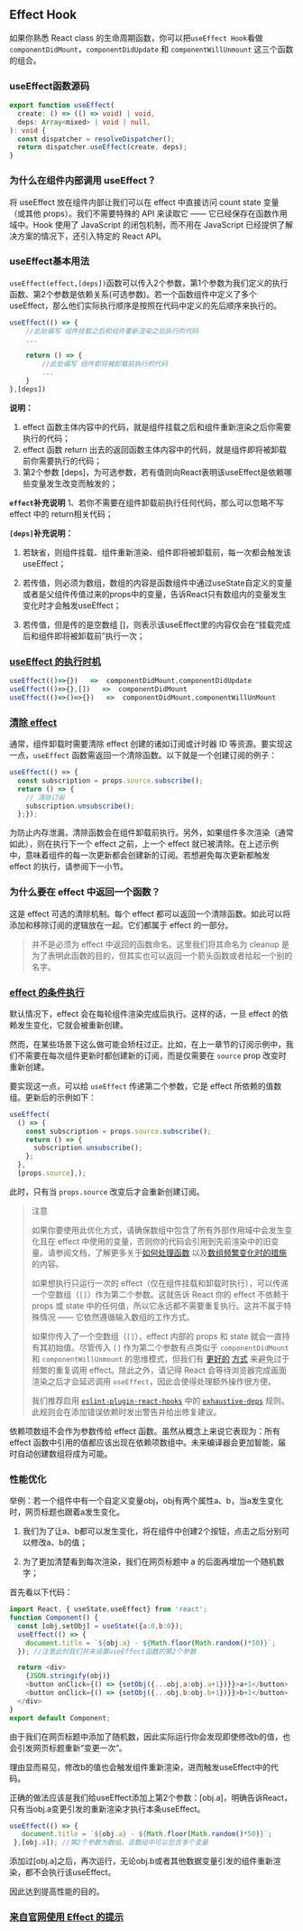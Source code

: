 ## Effect Hook

如果你熟悉 React class 的生命周期函数，你可以把` useEffect Hook `看做 `componentDidMount`，`componentDidUpdate` 和 `componentWillUnmount` 这三个函数的组合。

### useEffect函数源码

```ts
export function useEffect(
  create: () => (() => void) | void,
  deps: Array<mixed> | void | null,
): void {
  const dispatcher = resolveDispatcher();
  return dispatcher.useEffect(create, deps);
}
```

### 为什么在组件内部调用 useEffect？

将 useEffect 放在组件内部让我们可以在 effect 中直接访问 count state 变量（或其他 props）。我们不需要特殊的 API 来读取它 —— 它已经保存在函数作用域中。Hook 使用了 JavaScript 的闭包机制，而不用在 JavaScript 已经提供了解决方案的情况下，还引入特定的 React API。

### useEffect基本用法

`useEffect(effect,[deps])`函数可以传入2个参数，第1个参数为我们定义的执行函数、第2个参数是依赖关系(可选参数)。若一个函数组件中定义了多个useEffect，那么他们实际执行顺序是按照在代码中定义的先后顺序来执行的。

```js
useEffect(() => {
    //此处编写 组件挂载之后和组件重新渲染之后执行的代码
    ...

    return () => {
        //此处编写 组件即将被卸载前执行的代码
        ...
    }
},[deps])
```

**说明：**

1. effect 函数主体内容中的代码，就是组件挂载之后和组件重新渲染之后你需要执行的代码；
2. effect 函数 return 出去的返回函数主体内容中的代码，就是组件即将被卸载前你需要执行的代码；
3. 第2个参数 [deps]，为可选参数，若有值则向React表明该useEffect是依赖哪些变量发生改变而触发的；

**`effect`补充说明**
1、若你不需要在组件卸载前执行任何代码，那么可以忽略不写 effect 中的 return相关代码；

**`[deps]`补充说明：**

1. 若缺省，则组件挂载、组件重新渲染、组件即将被卸载前，每一次都会触发该useEffect；

2. 若传值，则必须为数组，数组的内容是函数组件中通过useState自定义的变量或者是父组件传值过来的props中的变量，告诉React只有数组内的变量发生变化时才会触发useEffect；

3. 若传值，但是传的是空数组 []，则表示该useEffect里的内容仅会在“挂载完成后和组件即将被卸载前”执行一次；

### [useEffect 的执行时机](https://react.docschina.org/docs/hooks-reference.html#timing-of-effects)

```js
useEffect(()=>{})   =>  componentDidMount,componentDidUpdate
useEffect(()=>{},[])   =>  componentDidMount
useEffect(()=>()=>{})   =>  componentDidMount,componentWillUnMount
```

### [清除 effect](https://react.docschina.org/docs/hooks-reference.html#cleaning-up-an-effect)

通常，组件卸载时需要清除 effect 创建的诸如订阅或计时器 ID 等资源。要实现这一点，`useEffect` 函数需返回一个清除函数。以下就是一个创建订阅的例子：

```js
useEffect(() => {
  const subscription = props.source.subscribe();
  return () => {
    // 清除订阅
    subscription.unsubscribe();
  };});
```

为防止内存泄漏，清除函数会在组件卸载前执行。另外，如果组件多次渲染（通常如此），则在执行下一个 effect 之前，上一个 effect 就已被清除。在上述示例中，意味着组件的每一次更新都会创建新的订阅。若想避免每次更新都触发 effect 的执行，请参阅下一小节。

### 为什么要在 effect 中返回一个函数？

这是 effect 可选的清除机制。每个 effect 都可以返回一个清除函数。如此可以将添加和移除订阅的逻辑放在一起。它们都属于 effect 的一部分。

> 并不是必须为 effect 中返回的函数命名。这里我们将其命名为 cleanup 是为了表明此函数的目的，但其实也可以返回一个箭头函数或者给起一个别的名字。

### [effect 的条件执行](https://react.docschina.org/docs/hooks-reference.html#conditionally-firing-an-effect)

默认情况下，effect 会在每轮组件渲染完成后执行。这样的话，一旦 effect 的依赖发生变化，它就会被重新创建。

然而，在某些场景下这么做可能会矫枉过正。比如，在上一章节的订阅示例中，我们不需要在每次组件更新时都创建新的订阅，而是仅需要在 `source` prop 改变时重新创建。

要实现这一点，可以给 `useEffect` 传递第二个参数，它是 effect 所依赖的值数组。更新后的示例如下：

```js
useEffect(
  () => {
    const subscription = props.source.subscribe();
    return () => {
      subscription.unsubscribe();
    };
  },
  [props.source],);
```

此时，只有当 `props.source` 改变后才会重新创建订阅。

> 注意
>
> 如果你要使用此优化方式，请确保数组中包含了所有外部作用域中会发生变化且在 effect 中使用的变量，否则你的代码会引用到先前渲染中的旧变量。请参阅文档，了解更多关于[如何处理函数](https://react.docschina.org/docs/hooks-faq.html#is-it-safe-to-omit-functions-from-the-list-of-dependencies) 以及[数组频繁变化时的措施](https://react.docschina.org/docs/hooks-faq.html#what-can-i-do-if-my-effect-dependencies-change-too-often) 的内容。
>
> 如果想执行只运行一次的 effect（仅在组件挂载和卸载时执行），可以传递一个空数组（`[]`）作为第二个参数。这就告诉 React 你的 effect 不依赖于 props 或 state 中的任何值，所以它永远都不需要重复执行。这并不属于特殊情况 —— 它依然遵循输入数组的工作方式。
>
> 如果你传入了一个空数组（`[]`），effect 内部的 props 和 state 就会一直持有其初始值。尽管传入 `[]` 作为第二个参数有点类似于 `componentDidMount` 和 `componentWillUnmount` 的思维模式，但我们有 [更好的](https://react.docschina.org/docs/hooks-faq.html#is-it-safe-to-omit-functions-from-the-list-of-dependencies) [方式](https://react.docschina.org/docs/hooks-faq.html#what-can-i-do-if-my-effect-dependencies-change-too-often) 来避免过于频繁的重复调用 effect。除此之外，请记得 React 会等待浏览器完成画面渲染之后才会延迟调用 `useEffect`，因此会使得处理额外操作很方便。
>
> 我们推荐启用 [`eslint-plugin-react-hooks`](https://www.npmjs.com/package/eslint-plugin-react-hooks#installation) 中的 [`exhaustive-deps`](https://github.com/facebook/react/issues/14920) 规则。此规则会在添加错误依赖时发出警告并给出修复建议。

依赖项数组不会作为参数传给 effect 函数。虽然从概念上来说它表现为：所有 effect 函数中引用的值都应该出现在依赖项数组中。未来编译器会更加智能，届时自动创建数组将成为可能。

### 性能优化

举例：若一个组件中有一个自定义变量obj，obj有两个属性a、b，当a发生变化时，网页标题也跟着a发生变化。

1. 我们为了让a、b都可以发生变化，将在组件中创建2个按钮，点击之后分别可以修改a、b的值；  

2. 为了更加清楚看到每次渲染，我们在网页标题中 a 的后面再增加一个随机数字；

首先看以下代码：

```js
import React, { useState,useEffect} from 'react';
function Component() {
  const [obj,setObj] = useState({a:0,b:0});
  useEffect(() => {
    document.title = `${obj.a} - ${Math.floor(Math.random()*50)}`;
  }); //注意此时我们并未设置useEffect函数的第2个参数

  return <div>
    {JSON.stringify(obj)}
    <button onClick={() => {setObj({...obj,a:obj.a+1})}}>a+1</button> 
    <button onClick={() => {setObj({...obj,b:obj.b+1})}}>b+1</button>
  </div>
}
export default Component;
```

由于我们在网页标题中添加了随机数，因此实际运行你会发现即使修改b的值，也会引发网页标题重新“变更一次”。

理由显而易见，修改b的值也会触发组件重新渲染，进而触发useEffect中的代码。

正确的做法应该是我们给useEffect添加上第2个参数：[obj.a]，明确告诉React，只有当obj.a变更引发的重新渲染才执行本条useEffect。

```js
useEffect(() => {
   document.title = `${obj.a} - ${Math.floor(Math.random()*50)}`;
 },[obj.a]); //第2个参数为数组，该数组中可以包含多个变量
```

添加过[obj.a]之后，再次运行，无论obj.b或者其他数据变量引发的组件重新渲染，都不会执行该useEffect。

因此达到提高性能的目的。

### [来自官网使用 Effect 的提示](https://react.docschina.org/docs/hooks-effect.html#tips-for-using-effects)
